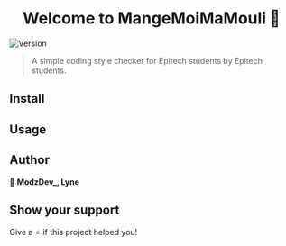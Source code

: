 <h1 align="center">Welcome to MangeMoiMaMouli 👋</h1>
<p>
  <img alt="Version" src="https://img.shields.io/badge/version-0.1-blue.svg?cacheSeconds=2592000" />
</p>

> A simple coding style checker for Epitech students by Epitech students.

## Install

## Usage

## Author

👤 **ModzDev_, Lyne**


## Show your support

Give a ⭐️ if this project helped you!